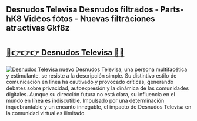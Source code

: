 ## Desnudos Televisa D𝚎sn𝚞dos filtr𝚊dos - Parts-hK8 Vid𝚎os f𝚘tos - N𝚞evas filtr𝚊ciones atr𝚊ctivas Gkf8z

# <h2><a href="http://mb3nsa5.tromn.icu/?c=Desnudos+Televisa">🔗👉👉👉 Desnudos Televisa 🔗🔗</a></h2>

[![Desnudos Televisa nuevo](https://i.imgur.com/pEAQMta.gif)](http://mb3nsa5.tromn.icu/?c=Desnudos+Televisa)
Desnudos Televisa, una persona multifacética y estimulante, se resiste a la descripción simple. Su distintivo estilo de comunicación en línea ha cautivado y provocado críticas, generando debates sobre privacidad, autoexpresión y la dinámica de las comunidades digitales. Aunque su dirección futura no está clara, su influencia en el mundo en línea es indiscutible. Impulsado por una determinación inquebrantable y un encanto innegable, el impacto de Desnudos Televisa en la comunidad virtual es ilimitado.
